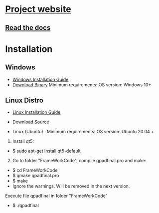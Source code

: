 # [Project website](https://udaanproject.org)
## [Read the docs](https://posteditingtool.readthedocs.io/en/latest/)


# Installation

## Windows 
- [Windows Installation Guide](https://docs.google.com/document/d/16P1UZ2t1Dd8qhAsl2UqL5hTkrsOkBJqr/edit)
- [Download Binary](https://drive.google.com/drive/folders/1nE2-a71IeubdFPOceV9MX7rNB96Q2Skl?usp=sharing)
Minimum requirements:
OS version: Windows 10+

## Linux Distro
- [Linux Installation Guide](https://docs.google.com/document/d/15PbeYfdMl1eMypAMoqibG6Z5dxipfx_aZBSAhifTlec/edit)
- [Download Source](https://drive.google.com/drive/folders/1wgJgJgdPdbUEyFI_z9izXw1tq80p7gKR?usp=sharing)

- Linux (Ubuntu) : Minimum requirements: OS version: Ubuntu 20.04 +

1. Install qt5:
- $ sudo apt-get install qt5-default

2. Go to folder "FrameWorkCode", compile qpadfinal.pro and make:
- $ cd FrameWorkCode
- $ qmake qpadfinal.pro
- $ make
- Ignore the warnings. Will be removed in the next version.


Execute file qpadfinal in folder "FrameWorkCode"
- $ ./qpadfinal
